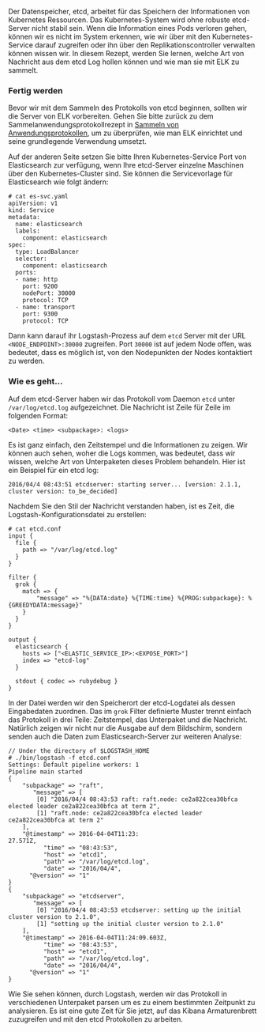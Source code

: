 Der Datenspeicher, etcd, arbeitet für das Speichern der Informationen von Kubernetes Ressourcen. Das Kubernetes-System wird ohne robuste etcd-Server nicht stabil sein. Wenn die Information eines Pods verloren gehen, können wir es nicht im System erkennen, wie wir über mit den Kubernetes-Service darauf zugreifen oder ihn über den Replikationscontroller verwalten können wissen wir. In diesem Rezept, werden Sie lernen, welche Art von Nachricht aus dem etcd Log hollen können und wie man sie mit ELK zu sammelt.

### Fertig werden

Bevor wir mit dem Sammeln des Protokolls von etcd beginnen, sollten wir die Server von ELK vorbereiten. Gehen Sie bitte zurück zu dem Sammelanwendungsprotokollrezept in [Sammeln von Anwendungsprotokollen](../kubernates-logging-monitorring-anwendungsprotokollen), um zu überprüfen, wie man ELK einrichtet und seine grundlegende Verwendung umsetzt.

Auf der anderen Seite setzen Sie bitte Ihren Kubernetes-Service Port von Elasticsearch zur verfügung, wenn Ihre etcd-Server einzelne Maschinen über den Kubernetes-Cluster sind. Sie können die Servicevorlage für Elasticsearch wie folgt ändern:

```
# cat es-svc.yaml
apiVersion: v1
kind: Service
metadata:
  name: elasticsearch
  labels:
    component: elasticsearch
spec:
  type: LoadBalancer
  selector:
    component: elasticsearch
  ports:
  - name: http
    port: 9200
    nodePort: 30000
    protocol: TCP
  - name: transport
    port: 9300
    protocol: TCP

```

Dann kann darauf ihr Logstash-Prozess auf dem `etcd` Server mit der URL `<NODE_ENDPOINT>:30000` zugreifen. Port `30000` ist auf jedem Node offen, was bedeutet, dass es möglich ist, von den Nodepunkten der Nodes kontaktiert zu werden.

### Wie es geht…

Auf dem etcd-Server haben wir das Protokoll vom Daemon `etcd` unter` /var/log/etcd.log` aufgezeichnet. Die Nachricht ist Zeile für Zeile im folgenden Format:

`<Date> <time> <subpackage>: <logs>`

Es ist ganz einfach, den Zeitstempel und die Informationen zu zeigen. Wir können auch sehen, woher die Logs kommen, was bedeutet, dass wir wissen, welche Art von Unterpaketen dieses Problem behandeln. Hier ist ein Beispiel für ein etcd log:

`2016/04/4 08:43:51 etcdserver: starting server... [version: 2.1.1, cluster version: to_be_decided]`

Nachdem Sie den Stil der Nachricht verstanden haben, ist es Zeit, die Logstash-Konfigurationsdatei zu erstellen:

``` 
# cat etcd.conf
input {
  file {
    path => "/var/log/etcd.log"
  }
}

filter {
  grok {
    match => {
        "message" => "%{DATA:date} %{TIME:time} %{PROG:subpackage}: %{GREEDYDATA:message}"
    }
  }
}

output {
  elasticsearch {
    hosts => ["<ELASTIC_SERVICE_IP>:<EXPOSE_PORT>"]
    index => "etcd-log"
  }

  stdout { codec => rubydebug }
}
```
In der Datei werden wir den Speicherort der etcd-Logdatei als dessen Eingabedaten zuordnen. Das im `grok` Filter definierte Muster trennt einfach das Protokoll in drei Teile: Zeitstempel, das Unterpaket und die Nachricht. 
Natürlich zeigen wir nicht nur die Ausgabe auf dem Bildschirm, sondern senden auch die Daten zum Elasticsearch-Server zur weiteren Analyse:
```
// Under the directory of $LOGSTASH_HOME
# ./bin/logstash -f etcd.conf
Settings: Default pipeline workers: 1
Pipeline main started
{
    "subpackage" => "raft",
       "message" => [
        [0] "2016/04/4 08:43:53 raft: raft.node: ce2a822cea30bfca elected leader ce2a822cea30bfca at term 2",
        [1] "raft.node: ce2a822cea30bfca elected leader ce2a822cea30bfca at term 2"
    ],
    "@timestamp" => 2016-04-04T11:23:
27.571Z,
          "time" => "08:43:53",
          "host" => "etcd1",
          "path" => "/var/log/etcd.log",
          "date" => "2016/04/4",
      "@version" => "1"
}
{
    "subpackage" => "etcdserver",
       "message" => [
        [0] "2016/04/4 08:43:53 etcdserver: setting up the initial cluster version to 2.1.0",
        [1] "setting up the initial cluster version to 2.1.0"
    ],
    "@timestamp" => 2016-04-04T11:24:09.603Z,
          "time" => "08:43:53",
          "host" => "etcd1",
          "path" => "/var/log/etcd.log",
          "date" => "2016/04/4",
      "@version" => "1"
}
```
Wie Sie sehen können, durch Logstash, werden wir das Protokoll in verschiedenen Unterpaket parsen um es zu einem bestimmten Zeitpunkt zu analysieren. Es ist eine gute Zeit für Sie jetzt, auf das Kibana Armaturenbrett zuzugreifen und mit den etcd Protokollen zu arbeiten.
